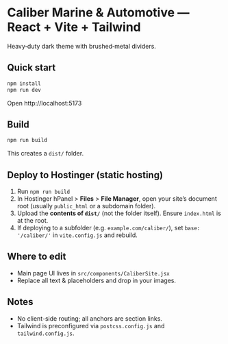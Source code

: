 # Caliber Marine & Automotive — React + Vite + Tailwind

Heavy‑duty dark theme with brushed‑metal dividers.

## Quick start

```bash
npm install
npm run dev
```

Open http://localhost:5173

## Build

```bash
npm run build
```

This creates a `dist/` folder.

## Deploy to Hostinger (static hosting)

1. Run `npm run build`
2. In Hostinger hPanel > **Files** > **File Manager**, open your site’s document root (usually `public_html` or a subdomain folder).
3. Upload the **contents of `dist/`** (not the folder itself). Ensure `index.html` is at the root.
4. If deploying to a subfolder (e.g. `example.com/caliber/`), set `base: '/caliber/'` in `vite.config.js` and rebuild.

## Where to edit

- Main page UI lives in `src/components/CaliberSite.jsx`
- Replace all text & placeholders and drop in your images.

## Notes

- No client-side routing; all anchors are section links.
- Tailwind is preconfigured via `postcss.config.js` and `tailwind.config.js`.
